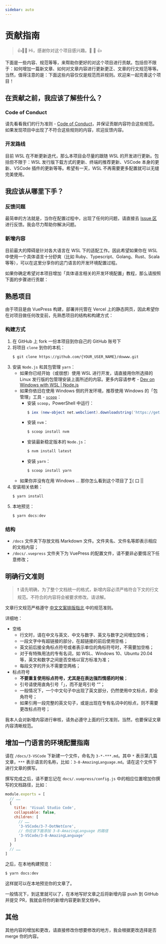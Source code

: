 ```yaml
---
sidebar: auto
---
```


# 贡献指南

> 👍🎉💖 Hi，感谢你对这个项目感兴趣。💖 🎉 👍

下面是一些内容、规范等等，来帮助你更好的对这个项目进行贡献。包括但不限于：如何增加一篇新文章、如何对文章内容进行更新更正、文章的行文规范等等。当然，值得注意的是：下面这些内容仅仅是规范而非规则。欢迎来一起完善这个项目！

## 在贡献之前，我应该了解些什么？

### Code of Conduct

请先看看我们的行为准则 - [Code of Conduct](https://github.com/spencerwooo/dowww/blob/master/.github/CODE_OF_CONDUCT.md)，并保证贡献内容符合这些规范。如果发现项目中出现了不符合这些规则的内容，欢迎反馈内容。

### 开发路线

目前 WSL 在不断更新迭代，那么本项目会尽量的跟随 WSL 的开发进行更新。包括但不限于：WSL 发行版下载方式的更新、终端的推荐更新、VSCode 本身的更新、VSCode 插件的更新等等。希望有一天，WSL 不再需要更多配置就可以无缝完美使用。

## 我应该从哪里下手？

### 反馈问题

最简单的方法就是，当你在配置过程中，出现了任何的问题，请直接去 [Issue 区](https://github.com/spencerwooo/dowww/issues/new/choose) 进行反馈。我会尽力帮助你解决问题。

### 新增内容

目前最大的障碍是针对各大语言在 WSL 下的适配工作。因此希望如果你在 WSL 中使用一个具体语言十分舒爽（比如 Ruby、Typescript、Golang、Rust、Scala 等等），可以在这里分享你的这门语言的开发环境配置过程。

如果你确定希望对本项目增加「具体语言相关的开发环境配置」教程，那么请按照下面的步骤进行贡献：

## 熟悉项目

由于项目是由 VuePress 构建，部署并托管在 Vercel 上的静态网页，因此希望你在对项目做任何改变前，先熟悉项目的结构和构建方式：

### 构建方式

1. 在 GitHub 上 fork 一份本项目到你自己的 GitHub 账号下
2. 将项目 `clone` 到你的本机：
   ```bash
   $ git clone https://github.com/{YOUR_USER_NAME}/dowww.git
   ```
3. 安装 `Node.js` 和其包管理 `yarn`：
   - 如果你已经开始（或很想）使用 WSL 进行开发，请直接用你所选择的 Linux 发行版的包管理安装上面所述的内容。更多内容请参考 - [Dev on Windows with WSL | Node.js](https://dowww.spencerwoo.com/3-VSCode/3-6-NodeJS.html)
   - 如果你依旧在使用 Windows 侧的开发环境，推荐使用 Windows 的「包管理」工具 - [`scoop`](https://github.com/lukesampson/scoop)：
     - 安装 `scoop`，PowerShell 中运行：
       ```powershell
       $ iex (new-object net.webclient).downloadstring('https://get.scoop.sh')
       ```
     - 安装 `nvm`：
       ```powershell
       $ scoop install nvm
       ```
     - 安装最新稳定版本的 `Node.js`：
       ```powershell
       $ nvm install latest
       ```
     - 安装 `yarn`：
       ```powershell
       $ scoop install yarn
       ```
   - 如果你并没有在用 Windows ... 那你怎么看到这个项目了 ∑( 口 ||
4. 安装相关依赖：
   ```bash
   $ yarn install
   ```
5. 本地预览：
   ```bash
   $ yarn docs:dev
   ```

### 结构

- `/docs` 文件夹下存放文档 Markdown 文件。文件夹名、文件名等即表示相应的文档内容；
- `/docs/.vuepress` 文件夹下为 VuePress 的配置文件，请不要非必要情况下任意修改；

## 明确行文准则

> ❗ 请先明确，为了整个文档统一的格式，新增内容必须严格符合下文的行文规范。不符合的内容将会被要求修改。请谅解。

文章行文规范严格遵守 [中文文案排版指北](https://github.com/sparanoid/chinese-copywriting-guidelines) 中的规范准则。

详细地：

- 空格
  - 行文时，请在中文与英文、中文与数字、英文与数字之间增加空格；
  - 一段文字中有超链接的部分，在超链接的前后使用空格；
  - 英文前后接全角标点符号或者表示单位的角标符号时，不需要加空格；
  - 对于有特殊用法的专有名词，如 WSL、Windows 10、Ubuntu 20.04 等，英文和数字之间是否空格以官方标准为准；
  - 每段文字的开头不需要空两格；
- 标点符号
  - **不要重复使用标点符号，尤其是在表达强烈情感的时候**；
  - 引号请使用直角引号「」，而不是弯引号 “”；
  - 一般情况下，一个中文句子中出现了英文部分，仍然使用中文标点，即全角符号；
  - 如果引用一段完整的英文句子，或是出现在专有名词中的标点，则不需要更改标点符号；

我本人会对新增内容进行审核，请务必遵守上面的行文准则，当然，也要保证文章内容清晰规范。

## 增加一门语言的环境配置指南

请在 `/docs/3-VSCode` 下新建一个文件，命名为 `3-*-***.md`。其中 `*` 表示第几篇文章，`***` 表示语言的名称，比如：`3-8-AmazingLanguage.md`。请在这个文件下进行文章的撰写。

撰写完成之后，请不要忘记在 `docs/.vuepress/config.js` 中的相应位置增加你撰写的文档路径，比如：

```javascript
module.exports = [
  // ……
  {
    title: 'Visual Studio Code',
    collapsable: false,
    children: [
      // ……
      '3-VSCode/3-7-DotNetCore',
      // 你应该下面添加 3-8-AmazingLanguage 的路径
      '3-VSCode/3-8-AmazingLanguage'
    ]
  }
  // ……
]
```

之后，在本地构建预览：

```bash
$ yarn docs:dev
```

这样就可以在本地预览你的文章了。

一般情况下，到这里就可以了，在本地写好文章之后将新增内容 push 到 GitHub 并提交 PR，我就会将你的新增内容更新至文档中。

## 其他

其他内容的增加和更改，请直接修改你想要修改的地方，我会根据更改选择是否 merge 你的内容。
